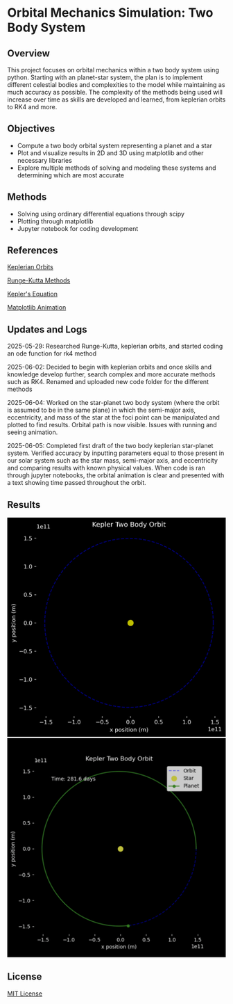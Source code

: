 # Orbital Mechanics Simulation: Two Body System
## Overview
This project focuses on orbital mechanics within a two body system using python. Starting with an planet-star system, the plan is to implement different celestial bodies and complexities to the model while maintaining as much accuracy as possible. The complexity of the methods being used will increase over time as skills are developed and learned, from keplerian orbits to RK4 and more.
## Objectives
- Compute a two body orbital system representing a planet and a star 
- Plot and visualize results in 2D and 3D using matplotlib and other necessary libraries
- Explore multiple methods of solving and modeling these systems and determining which are most accurate
## Methods 
- Solving using ordinary differential equations through scipy
- Plotting through matplotlib
- Jupyter notebook for coding development
## References
[Keplerian Orbits](https://en.wikipedia.org/wiki/Kepler_orbit)

[Runge-Kutta Methods](https://en.wikipedia.org/wiki/Runge%E2%80%93Kutta_methods)

[Kepler's Equation](https://en.wikipedia.org/wiki/Kepler%27s_equation)

[Matplotlib Animation](https://matplotlib.org/stable/api/animation_api.html)
## Updates and Logs
2025-05-29: Researched Runge-Kutta, keplerian orbits, and started coding an ode function for rk4 method

2025-06-02: Decided to begin with keplerian orbits and once skills and knowledge develop further, search complex and more accurate methods such as RK4.
            Renamed and uploaded new code folder for the different methods

2025-06-04: Worked on the star-planet two body system (where the orbit is assumed to be in the same plane) in which the semi-major axis, eccentricity, and mass of the star at the foci point can be manipulated and plotted to find results. Orbital path is now visible. Issues with running and seeing animation.  

2025-06-05: Completed first draft of the two body keplerian star-planet system. Verified accuracy by inputting parameters equal to those present in our solar system such as the star mass, semi-major axis, and eccentricity and comparing results with known physical values. When code is ran through jupyter notebooks, the orbital animation is clear and presented with a text showing time passed throughout the orbit.

## Results 
![2D Keplerian Two Body Orbit](plots/kepler2Dplot.png)
![2D Keplerian Two Body Orbit(1)](plots/kepler2Dplot(1).png)
## License
[MIT License](LICENSE)

